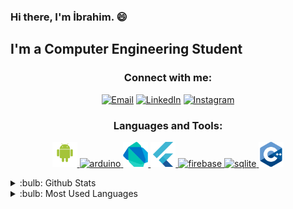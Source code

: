 




### Hi there, I'm İbrahim. :smile:

## I'm a Computer Engineering Student 

<h3 align="center">Connect with me:</h3>
<p align="center">
<a href="https://mail.google.com/mail/u/0/#inbox"><img alt="Email" src="https://img.shields.io/badge/Email-İbrahimyasar2701@gmail.com-blue?style=flat&logo=gmail"></a>
<a href="https://www.linkedin.com/in/ibrahim-yasar-7b985b259/" target="_blank"><img alt="LinkedIn" src="https://img.shields.io/badge/LinkedIn-@İbrahimYasar-blue?style=flat&logo=linkedin"></a>
<a href="https://www.instagram.com/ibrahimysr.00/"><img alt="Instagram" src="https://img.shields.io/badge/Instagram-İbrahimysr.00-blue?style=flat-square&logo=instagram"></a>
</p>

<h3 align="center">Languages and Tools:</h3>

<p align="center"> <a href="https://developer.android.com" target="_blank"> <img src="https://raw.githubusercontent.com/devicons/devicon/master/icons/android/android-original-wordmark.svg" alt="android" width="40" height="40"/> </a><a href="https://www.arduino.cc/" target="_blank"> <img src="https://cdn.worldvectorlogo.com/logos/arduino-1.svg" alt="arduino" width="40" height="40"/> </a>
<a href="https://dart.dev/" target="_blank"> <img src="https://raw.githubusercontent.com/devicons/devicon/1119b9f84c0290e0f0b38982099a2bd027a48bf1/icons/dart/dart-original.svg" alt="arduino" width="40" height="40"/> </a>
<a href="https://flutter.dev/" target="_blank"> <img src="https://raw.githubusercontent.com/devicons/devicon/1119b9f84c0290e0f0b38982099a2bd027a48bf1/icons/flutter/flutter-original.svg" alt="arduino" width="40" height="40"/> </a>
<a href="https://firebase.google.com/" target="_blank"> <img src="https://www.vectorlogo.zone/logos/firebase/firebase-icon.svg" alt="firebase" width="40" height="40"/> </a>
<a href="https://www.sqlite.org/" target="_blank"> <img src="https://www.vectorlogo.zone/logos/sqlite/sqlite-icon.svg" alt="sqlite" width="40" height="40"/> </a>
<a href="https://cplusplus.com/" target="_blank"> <img src="https://raw.githubusercontent.com/devicons/devicon/1119b9f84c0290e0f0b38982099a2bd027a48bf1/icons/cplusplus/cplusplus-original.svg" alt="sqlite" width="40" height="40"/> </a>

<details>
<summary>:bulb: Github Stats</summary>
<img src="https://github-readme-stats.vercel.app/api?username=ibrahimysr&theme=radical" >
</details>

<details>
<summary>:bulb:  Most Used Languages</summary>
<img src="https://github-readme-stats.vercel.app/api/top-langs/?username=ibrahimysr&layout=compact" >
</details>
